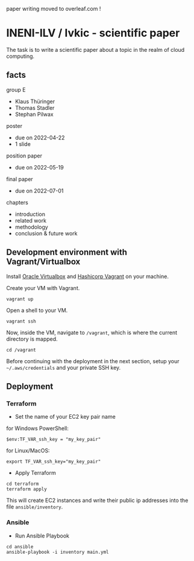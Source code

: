 paper writing moved to overleaf.com !

# INENI-ILV / Ivkic - scientific paper

The task is to write a scientific paper about a
topic in the realm of cloud computing.

## facts

group E

  - Klaus Thüringer
  - Thomas Stadler
  - Stephan Pilwax

poster

  - due on 2022-04-22
  - 1 slide

position paper

  - due on 2022-05-19

final paper

  - due on 2022-07-01


chapters

  - introduction
  - related work
  - methodology
  - conclusion & future work

## Development environment with Vagrant/Virtualbox

Install [Oracle Virtualbox](https://www.virtualbox.org/wiki/Downloads) and
[Hashicorp Vagrant](https://www.vagrantup.com/downloads) on your machine.

Create your VM with Vagrant.

    vagrant up

Open a shell to your VM.

    vagrant ssh

Now, inside the VM, navigate to `/vagrant`, which is 
where the current directory is mapped.

    cd /vagrant

Before continuing with the deployment in the next section, 
setup your `~/.aws/credentials`
and your private SSH key.

## Deployment

### Terraform

- Set the name of your EC2 key pair name

for Windows PowerShell:

    $env:TF_VAR_ssh_key = "my_key_pair"

for Linux/MacOS:

    export TF_VAR_ssh_key="my_key_pair"

- Apply Terraform

```
cd terraform
terraform apply
```

This will create EC2 instances and write their public ip addresses into the file `ansible/inventory`.

### Ansible

- Run Ansible Playbook

```
cd ansible
ansible-playbook -i inventory main.yml
```

